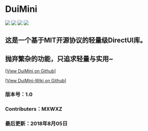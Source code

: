 # DuiMini

![](https://img.shields.io/badge/Status-dev-lightgrey.svg) ![](https://img.shields.io/badge/License-MIT-red.svg) ![](https://img.shields.io/badge/Language-C%2B%2B-brightgreen.svg) ![](https://img.shields.io/badge/Version-1.0-blue.svg)

## 这是一个基于MIT开源协议的轻量级DirectUI库。

## 抛弃繁杂的功能，只追求轻量与实用~

\[[View DuiMini on Github](https://github.com/MXWXZ/DuiMini)\]

\[[View DuiMini-Wiki on Github](https://github.com/MXWXZ/DuiMini-wiki)\]



### 版本号：1.0

### Contributers：MXWXZ

### 最后更新：2018年8月05日

